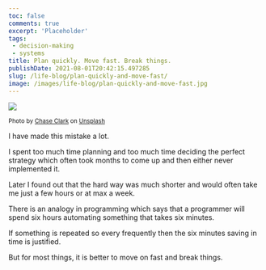 ```yaml
---
toc: false
comments: true
excerpt: 'Placeholder' 
tags:
 - decision-making
 - systems
title: Plan quickly. Move fast. Break things.
publishDate: 2021-08-01T20:42:15.497285
slug: /life-blog/plan-quickly-and-move-fast/
image: /images/life-blog/plan-quickly-and-move-fast.jpg
---
```

![](/images//life-blog/plan-quickly-and-move-fast.jpg)

<sup>Photo by <a href="https://unsplash.com/@chaseelliottclark?utm_source=unsplash&amp;utm_medium=referral&amp;utm_content=creditCopyText">Chase Clark</a> on <a href="https://unsplash.com/s/photos/move?utm_source=unsplash&amp;utm_medium=referral&amp;utm_content=creditCopyText">Unsplash</a></sup>

I have made this mistake a lot.

I spent too much time planning and too much time deciding the perfect strategy which often took months to come up and then either never implemented it.

Later I found out that the hard way was much shorter and would often take me just a few hours or at max a week.

There is an analogy in programming which says that a programmer will spend six hours automating something that takes six minutes.

If something is repeated so every frequently then the six minutes saving in time is justified.

But for most things, it is better to move on fast and break things.